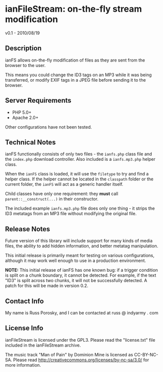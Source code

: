 # ianFileStream: on-the-fly stream modification
v0.1 - 2010/08/19

## Description
ianFS allows on-the-fly modification of files as they are sent from the browser to the user.

This means you could change the ID3 tags on an MP3 while it was being transferred, or modify EXIF tags in a JPEG file before sending it to the browser.

## Server Requirements

* PHP 5.0+
* Apache 2.0+

Other configurations have not been tested.

## Technical Notes
ianFS functionally consists of only two files - the `ianfs.php` class file and the `index.php` download controller. Also included is a `ianfs.mp3.php` helper class.

When the `ianFS` class is loaded, it will use the `filetype` to try and find a helper class. If the helper cannot be located in the `classpath` folder or the current folder, the `ianFS` will act as a generic handler itself.

Child classes have only one requirement: they **must** call `parent::__construct(...)` in their constructor.

The included example `ianfs.mp3.php` file does only one thing - it strips the ID3 metatags from an MP3 file without modifying the original file.

## Release Notes
Future version of this library will include support for many kinds of media files, the ability to add hidden information, and better metatag manipulation.

This initial release is primarily meant for testing on various configurations, although it may work well enough to use in a production environment.

**NOTE:** This initial release of ianFS has one known bug: if a trigger condition is split on a chunk boundary, it cannot be detected. For example, if the text "ID3" is split across two chunks, it will not be successfully detected. A patch for this will be made in version 0.2.

## Contact Info
My name is Russ Porosky, and I can be contacted at russ @ indyarmy . com

## License Info
ianFileStream is licensed under the GPL3. Please read the "license.txt" file included in the ianFileStream archive.

The music track "Man of Pain" by Dominion Mine is licensed as CC-BY-NC-SA. Please read http://creativecommons.org/licenses/by-nc-sa/3.0/ for more information.
